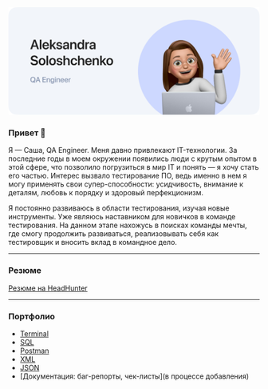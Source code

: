 ![](https://github.com/Sawa-solo/assets/blob/eebf3b02fcc1a451a5b57af3b0b909101b1cc2dd/GitWelcomeHeader.png)

### Привет 👋
Я — Саша, QA Engineer. 
Меня давно привлекают IT-технологии. За последние годы в моем окружении появились люди с крутым опытом в этой сфере, что позволило погрузиться в мир IT и понять — я хочу стать его частью. Интерес вызвало тестирование ПО, ведь именно в нем я могу применять свои супер-способности: усидчивость, внимание к деталям, любовь к порядку и здоровый перфекционизм. 

Я постоянно развиваюсь в области тестирования, изучая новые инструменты. Уже являюсь наставником для новичков в команде тестирования. На данном этапе нахожусь в поисках команды мечты, где смогу продолжить развиваться, реализовывать себя как тестировщик и вносить вклад в командное дело.

-------

### Резюме 

[Резюме на HeadHunter](https://spb.hh.ru/applicant/resumes/view?resume=82183837ff0bc97afc0039ed1f397253567330)

-------

### Портфолио

* [Terminal](https://github.com/Sawa-solo/Terminal.git)
* [SQL](https://github.com/Sawa-solo/SQL.git)
* [Postman](https://github.com/Sawa-solo/Postman.git)
* [XML](https://github.com/Sawa-solo/XML.git)
* [JSON](https://github.com/Sawa-solo/JSON.git)
* [Документация: баг-репорты, чек-листы](в процессе добавления)
